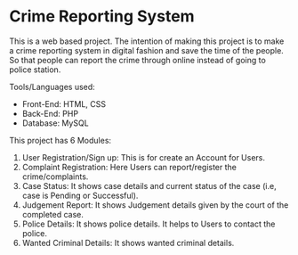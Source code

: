 # Crime Reporting System
This is a web based project. The intention of making this project is to make a crime reporting system in digital fashion and save the time of the people. 
So that people can report the crime through online instead of going to police station.

Tools/Languages used:
* Front-End: HTML, CSS
* Back-End: PHP
* Database: MySQL

This project has 6 Modules:
1. User Registration/Sign up: This is for create an Account for Users. 
2. Complaint Registration: Here Users can report/register the crime/complaints.
3. Case Status: It shows case details and current status of the case (i.e, case is Pending or Successful).
4. Judgement Report: It shows Judgement details given by the court of the completed case.
5. Police Details: It shows police details. It helps to Users to contact the police.
6. Wanted Criminal Details: It shows wanted criminal details.
